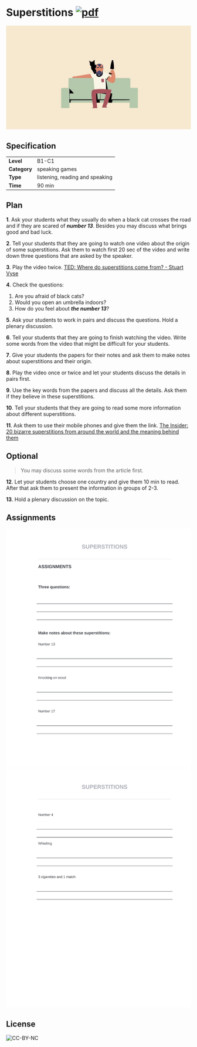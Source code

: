 # Superstitions [![pdf](https://img.shields.io/badge/download-brightgreen.svg)](./Superstitions.pdf)

![](.media/placeholder.png)

## Specification

|              |                                 |
| ------------ | ------------------------------- |
| **Level**    | B1-C1                           |
| **Category** | speaking games                  |
| **Type**     | listening, reading and speaking |
| **Time**     | 90 min                          |

## Plan

**1**. Ask your students what they usually do when a black cat crosses the road and if they are scared of _**number 13**_. 
Besides you may discuss what brings good and bad luck.

**2**. Tell your students that they are going to watch one video about the origin of some superstitions. Ask them to watch first 20 sec of the video and write down three questions that are asked by the speaker.

**3**. Play the video twice. [TED: Where do superstitions come from? - Stuart Vyse](https://www.youtube.com/watch?v=quOdF1CAPXs)

**4**. Check the questions:

 1. Are you afraid of black cats?
 2. Would you open an umbrella indoors?
 3. How do you feel about _**the number 13**_?

**5**. Ask your students to work in pairs and discuss the questions. Hold a plenary discussion.

**6**. Tell your students that they are going to finish watching the video. Write some words from the video that might be difficult for your students.

**7**. Give your students the papers for their notes and ask them to make notes about superstitions and their origin.

**8**. Play the video once or twice and let your students discuss the details in pairs first.

**9**. Use the key words from the papers and discuss all the details. Ask them if they believe in these superstitions.

**10**. Tell your students that they are going to read some more information about different superstitions.

**11**. Ask them to use their mobile phones and give them the link. [The Insider: 20 bizarre superstitions from around the world and the meaning behind them](https://www.thisisinsider.com/superstitions-around-the-world-2017-9)

## Optional

> You may discuss some words from the article first.

**12**. Let your students choose one country and give them 10 min to read. After that ask them to present the information in groups of 2-3.

**13**. Hold a plenary discussion on the topic.

## Assignments

![](.media/assignment_1.svg)
![](.media/assignment_2.svg)

## License

![CC-BY-NC](https://licensebuttons.net/l/by-nc/4.0/88x31.png)